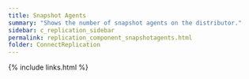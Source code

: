 ```yaml
---
title: Snapshot Agents
summary: "Shows the number of snapshot agents on the distributor."
sidebar: c_replication_sidebar
permalink: replication_component_snapshotagents.html
folder: ConnectReplication
---
```



{% include links.html %}

